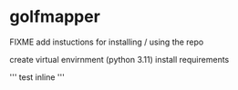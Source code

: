 # golfmapper
FIXME add instuctions for installing / using the repo


create virtual envirnment (python 3.11)
install requirements

''' test inline '''
